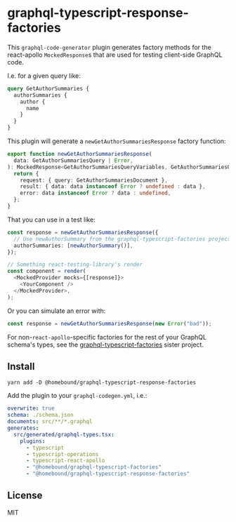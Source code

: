 # graphql-typescript-response-factories

This `graphql-code-generator` plugin generates factory methods for the react-apollo `MockedResponse`s that are used for testing client-side GraphQL code.

I.e. for a given query like:

```graphql
query GetAuthorSummaries {
  authorSummaries {
    author {
      name
    }
  }
}
```

This plugin will generate a `newGetAuthorSummariesResponse` factory function:

```typescript
export function newGetAuthorSummariesResponse(
  data: GetAuthorSummariesQuery | Error,
): MockedResponse<GetAuthorSummariesQueryVariables, GetAuthorSummariesQuery> {
  return {
    request: { query: GetAuthorSummariesDocument },
    result: { data: data instanceof Error ? undefined : data },
    error: data instanceof Error ? data : undefined,
  };
}
```

That you can use in a test like:

```typescript
const response = newGetAuthorSummariesResponse({
  // Use newAuthorSummary from the graphql-typescript-factories project
  authorSummaries: [newAuthorSummary()],
});

// Something react-testing-library's render
const component = render(
  <MockedProvider mocks={[response]}>
    <YourComponent />
  </MockedProvider>,
);
```

Or you can simulate an error with:

```typescript
const response = newGetAuthorSummariesResponse(new Error("bad"));
```

For non-`react-apollo`-specific factories for the rest of your GraphQL schema's types, see the [graphql-typescript-factories](https://github.com/homebound-team/graphql-typescript-factories) sister project.

## Install

```shell
yarn add -D @homebound/graphql-typescript-response-factories
```

Add the plugin to your `graphql-codegen.yml`, i.e.:

```yaml
overwrite: true
schema: ./schema.json
documents: src/**/*.graphql
generates:
  src/generated/graphql-types.tsx:
    plugins:
      - typescript
      - typescript-operations
      - typescript-react-apollo
      - "@homebound/graphql-typescript-factories"
      - "@homebound/graphql-typescript-response-factories"
```

## License

MIT
